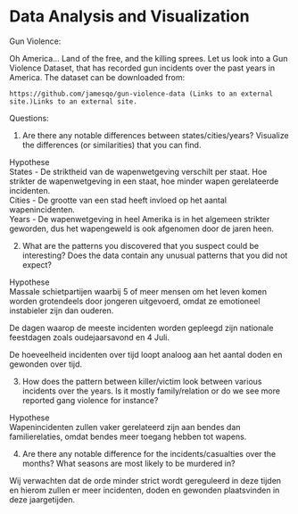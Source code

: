 # Data Analysis and Visualization

Gun Violence:

Oh America... Land of the free, and the killing sprees. Let us look into a Gun Violence Dataset, that has recorded gun incidents over the past years in America. The dataset can be downloaded from:

    https://github.com/jamesqo/gun-violence-data (Links to an external site.)Links to an external site.

Questions:

1. Are there any notable differences between states/cities/years? Visualize the differences (or similarities) that you can find.

Hypothese  
States - De striktheid van de wapenwetgeving verschilt per staat. Hoe strikter de wapenwetgeving in een staat, hoe minder wapen gerelateerde incidenten.    
Cities - De grootte van een stad heeft invloed op het aantal wapenincidenten.     
Years - De wapenwetgeving in heel Amerika is in het algemeen strikter geworden, dus het wapengeweld is ook afgenomen door de jaren heen.    

2. What are the patterns you discovered that you suspect could be interesting? Does the data contain any unusual patterns that you did not expect?  

Hypothese  
Massale schietpartijen waarbij 5 of meer mensen om het leven komen worden grotendeels door jongeren uitgevoerd, omdat ze emotioneel instabieler zijn dan ouderen.

De dagen waarop de meeste incidenten worden gepleegd zijn nationale feestdagen zoals oudejaarsavond en 4 Juli.

De hoeveelheid incidenten over tijd loopt analoog aan het aantal doden en gewonden over tijd.

3. How does the pattern between killer/victim look between various incidents over the years. Is it mostly family/relation or do we see more reported gang violence for instance? 

Hypothese  
Wapenincidenten zullen vaker gerelateerd zijn aan bendes dan familierelaties, omdat bendes meer toegang hebben tot wapens.

4. Are there any notable difference for the incidents/casualties over the months? What seasons are most likely to be murdered in?

Wij verwachten dat de orde minder strict wordt gereguleerd in deze tijden en hierom zullen er meer incidenten, doden en gewonden plaatsvinden in deze jaargetijden. 
